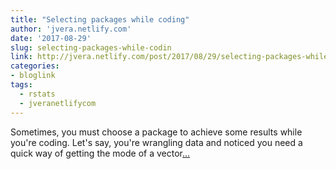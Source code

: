 ```yaml
---
title: "Selecting packages while coding"
author: 'jvera.netlify.com'
date: '2017-08-29'
slug: selecting-packages-while-codin
link: http://jvera.netlify.com/post/2017/08/29/selecting-packages-while-coding/
categories:
- bloglink
tags:
  - rstats
  - jveranetlifycom
---
```


Sometimes, you must choose a package to achieve some results while you're coding. Let's say, you're wrangling data and noticed you need a quick way of getting the mode of a vector[... <i class="fas fa-external-link-alt"></i>](http://jvera.netlify.com/post/2017/08/29/selecting-packages-while-coding/)

